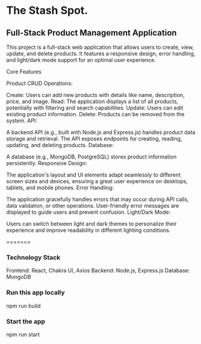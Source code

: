 # The Stash Spot.

## Full-Stack Product Management Application

This project is a full-stack web application that allows users to create, view, update, and delete products. It features a responsive design, error handling, and light/dark mode support for an optimal user experience.

Core Features

Product CRUD Operations:

Create: Users can add new products with details like name, description, price, and image.
Read: The application displays a list of all products, potentially with filtering and search capabilities.
Update: Users can edit existing product information.
Delete: Products can be removed from the system.
API:

A backend API (e.g., built with Node.js and Express.js) handles product data storage and retrieval.
The API exposes endpoints for creating, reading, updating, and deleting products.
Database:

A database (e.g., MongoDB, PostgreSQL) stores product information persistently.
Responsive Design:

The application's layout and UI elements adapt seamlessly to different screen sizes and devices, ensuring a great user experience on desktops, tablets, and mobile phones.
Error Handling:

The application gracefully handles errors that may occur during API calls, data validation, or other operations.
User-friendly error messages are displayed to guide users and prevent confusion.
Light/Dark Mode:

Users can switch between light and dark themes to personalize their experience and improve readability in different lighting conditions.

=======

### Technology Stack

Frontend: React, Chakra UI, Axios
Backend: Node.js, Express.js
Database: MongoDB

### Run this app locally

npm run build

### Start the app

npm run start
